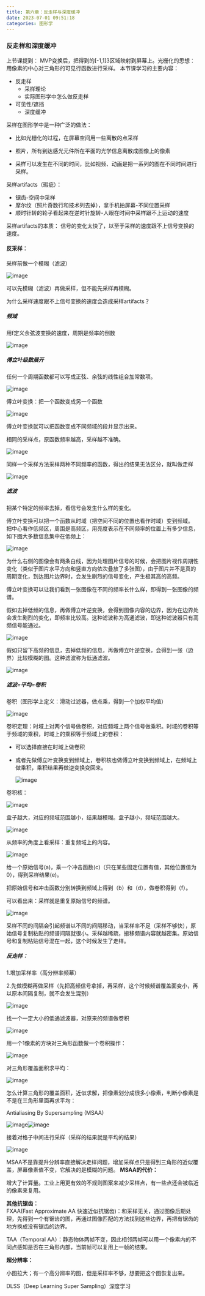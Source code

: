 ```yaml
---
title: 第六章：反走样与深度缓冲
date: 2023-07-01 09:51:18
categories: 图形学
---
```


### 反走样和深度缓冲

上节课提到：
MVP变换后，把得到的[-1,1]3区域映射到屏幕上。光栅化的思想：用像素的中心对三角形的可见行函数进行采样。
本节课学习的主要内容：

- 反走样
  - 采样理论
  - 实际图形学中怎么做反走样
- 可见性/遮挡
  - 深度缓冲

采样在图形学中是一种广泛的做法：

- 比如光栅化的过程，在屏幕空间用一些离散的点采样

- 照片，所有到达感光元件所在平面的光学信息离散成图像上的像素

- 采样可以发生在不同的时间，比如视频、动画是把一系列的图在不同时间进行采样。

采样artifacts（瑕疵）：

- 锯齿-空间中采样
- 摩尔纹（照片奇数行和技术列去掉），拿手机拍屏幕-不同位置采样
- 顺时针转的轮子看起来在逆时针旋转-人眼在时间中采样跟不上运动的速度

采样artifacts的本质：
信号的变化太快了，以至于采样的速度跟不上信号变换的速度。

#### 反采样：

采样前做一个模糊（滤波）

​![image](./images/图形学/image-20230816210106-lhslhi8.png)​

可以先模糊（滤波）再做采样，但不能先采样再模糊。

为什么采样速度跟不上信号变换的速度会造成采样artifacts？

##### **频域**

用f定义余弦波变换的速度，周期是频率的倒数

​![image](./images/图形学/image-20230816210114-a300qnz.png)​

##### 傅立叶级数展开

任何一个周期函数都可以写成正弦、余弦的线性组合加常数项。

​![image](./images/图形学/image-20230816210122-j5p41kz.png)​

傅立叶变换：把一个函数变成另一个函数

​![image](./images/图形学/image-20230816210129-x16mpp8.png)​

傅立叶变换就可以把函数变成不同频域的段并显示出来。

相同的采样点，原函数频率越高，采样越不准确。

​![image](./images/图形学/image-20230816210134-al8w7gp.png)​

同样一个采样方法采样两种不同频率的函数，得出的结果无法区分，就叫做走样

​![image](./images/图形学/image-20230816210140-rz0ct3y.png)​

##### **滤波**

把某个特定的频率去掉，看信号会发生什么样的变化。

傅立叶变换可以把一个函数从时域（把空间不同的位置也看作时域）变到频域。<br />把中心看作低频区，周围是高频区，用亮度表示在不同频率的位置上有多少信息，如下图大多数信息集中在低频上：

​![image](./images/图形学/image-20230816210149-07pjjcb.png)​

为什么右侧的图像会有两条白线，因为处理图片信号的时候，会把图片视作周期性变化（类似于图片水平方向和竖直方向依次叠放了多张图），由于图片并不是真的周期变化，到达图片边界时，会发生剧烈的信号变化，产生极其高的高频。

傅立叶变换可以让我们看到一张图像在不同的频率长什么样，即得到一张图像的频谱。

假如去掉低频的信息，再做傅立叶逆变换，会得到图像内容的边界，因为在边界处会发生剧烈的变化，即频率比较高。这种滤波称为高通滤波，即这种滤波器只有高频信号能通过。

​![image](./images/图形学/image-20230816210158-3rqn9kb.png)​

假如只留下高频的信息，去掉低频的信息，再做傅立叶逆变换，会得到一张（边界）比较模糊的图。这种滤波称为低通滤波。

​![image](./images/图形学/image-20230816210203-1oq5f7x.png)​

##### 滤波=平均=卷积

卷积（图形学上定义：滑动过滤器，做点乘，得到一个加权平均值）

​![image](./images/图形学/image-20230816210208-4aeusae.png)​

卷积定理：时域上对两个信号做卷积，对应频域上两个信号做乘积。时域的卷积等于频域的乘积，时域上的乘积等于频域上的卷积：

- 可以选择直接在时域上做卷积

* 或者先做傅立叶变换变到频域上，卷积核也做傅立叶变换到频域上，在频域上做乘积，乘积结果再做逆变换变回来。

  ​![image](./images/图形学/image-20230816210218-9gaprqi.png)​

卷积核：

​![image](./images/图形学/image-20230816210230-z26gbw7.png)​

盒子越大，对应的频域范围越小，结果越模糊。盒子越小，频域范围越大。

​![image](./images/图形学/image-20230816210235-9jmqqx0.png)​

从频率的角度上看采样：重复频域上的内容。

​![image](./images/图形学/image-20230816210241-70mdqp9.png)​

给一个原始信号(a)，乘一个冲击函数(c)（只在某些固定位置有值，其他位置值为0），得到采样结果(e)。

把原始信号和冲击函数分别转换到频域上得到（b）和（d），做卷积得到（f）。

可以看出来：采样就是重复原始信号的频谱。

​![image](./images/图形学/image-20230816210248-gg8fqbg.png)​

采样不同的间隔会引起频谱以不同的间隔移动，当采样率不足（采样不够快），原始信号复制粘贴的频谱间隔就很小。采样越稀疏，搬移频谱内容就越密集。原始信号和复制粘贴信号混在一起，这个时候发生了走样。

##### **反走样**：

1.增加采样率（高分辨率频幕）

2.先做模糊再做采样（先把高频信号拿掉，再采样，这个时候频谱覆盖面变小，再以原本间隔复制，就不会发生混别）

​![image](./images/图形学/image-20230816210257-b3w0q1c.png)​

找一个一定大小的低通滤波器，对原来的频谱做卷积

​![image](./images/图形学/image-20230816210307-u1sxhl3.png)​

用一个1像素的方块对三角形函数做一个卷积操作：

​![image](./images/图形学/image-20230816210314-yweopgt.png)​

对三角形覆盖面积求平均：

​![image](./images/图形学/image-20230816210321-rq1srs3.png)​

怎么计算三角形的覆盖面积，近似求解，把像素划分成很多小像素，判断小像素是不是在三角形里面再求平均：

Antialiasing By Supersampling (MSAA)

​![image](./images/图形学/image-20230816210326-or8d452.png)​​![image](./images/图形学/image-20230816210419-gk18psz.png)​

接着对格子中间进行采样（采样的结果就是平均的结果）

​![image](./images/图形学/image-20230816210429-oizrk0s.png)​

MSAA不是靠提升分辨率直接解决走样问题，增加采样点只是得到三角形的近似覆盖，屏幕像素值不变，它解决的是模糊的问题。
**MSAA的代价：**

增大了计算量。工业上用更有效的不规则图案来减少采样点，有一些点还会被临近的像素来复用。

**其他抗锯齿：**<br />FXAA(Fast Approximate AA 快速近似抗锯齿)：和采样无关，通过图像后期处理，先得到一个有锯齿的图，再通过图像匹配的方法找到这些边界，再把有锯齿的地方换成没有锯齿的边界。

TAA（Temporal AA）：静态物体两帧不变，因此相邻两帧可以用一个像素内的不同点感知是否在三角形内部，当前帧可以复用上一帧的结果。

**超分辨率：**

小图拉大；有一个高分辨率的图，但是采样率不够，想要把这个图恢复出来。

DLSS（Deep Learning Super Sampling）深度学习
